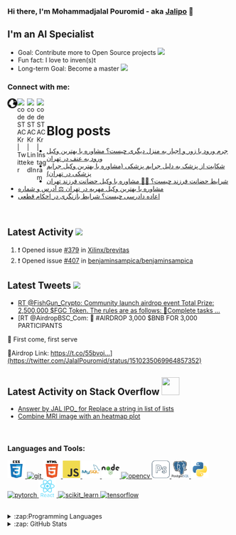 ### Hi there, I'm Mohammadjalal Pouromid - aka [Jalipo][website] 👋
## I'm an AI Specialist

 
- Goal: Contribute more to Open Source projects <img src="https://media.giphy.com/media/WUlplcMpOCEmTGBtBW/giphy.gif" width="30">
- Fun fact: I love to inven(s)t
- Long-term Goal: Become a master <img src="https://media.giphy.com/media/BMyEGC1ZzwS6W2cc5n/giphy.gif"  width="30" >

### Connect with me:

[<img align="left" alt="codeSTACKr.com" width="22px" src="https://raw.githubusercontent.com/iconic/open-iconic/master/svg/globe.svg" />][website]
[<img align="left" alt="codeSTACKr | Twitter" width="22px" src="https://cdn.jsdelivr.net/npm/simple-icons@v3/icons/twitter.svg" />][twitter]
[<img align="left" alt="codeSTACKr | LinkedIn" width="22px" src="https://cdn.jsdelivr.net/npm/simple-icons@v3/icons/linkedin.svg" />][linkedin]
[<img align="left" alt="codeSTACKr | Instagram" width="22px" src="https://cdn.jsdelivr.net/npm/simple-icons@v3/icons/instagram.svg" />][instagram]

<br />

# Blog posts
<!-- BLOG-POST-LIST:START -->
- [جرم ورود با زور و اجبار به منزل دیگری چیست؟ مشاوره با بهترین وکیل ورود به عنف در تهران](https://hesabraslaw.com/blog/%D8%AC%D8%B1%D9%85-%D9%88%D8%B1%D9%88%D8%AF-%D8%A8%D8%A7-%D8%B2%D9%88%D8%B1-%D9%88-%D8%A7%D8%AC%D8%A8%D8%A7%D8%B1-%D8%A8%D9%87-%D9%85%D9%86%D8%B2%D9%84-%D8%AF%DB%8C%DA%AF%D8%B1%DB%8C-%DA%86%DB%8C%D8%B3%D8%AA-%D9%85%D8%B4%D8%A7%D9%88%D8%B1%D9%87-%D8%A8%D8%A7-%D8%A8%D9%87%D8%AA%D8%B1%DB%8C%D9%86-%D9%88%DA%A9%DB%8C%D9%84-%D9%88%D8%B1%D9%88%D8%AF-%D8%A8%D9%87-%D8%B9%D9%86%D9%81-%D8%AF%D8%B1-%D8%AA%D9%87%D8%B1%D8%A7%D9%86/)
- [شکایت از پزشک به دلیل جرایم پزشکی &lpar;مشاوره با بهترین وکیل جرایم پزشکی در تهران&rpar;](https://hesabraslaw.com/blog/%D8%AC%D8%B1%D8%A7%DB%8C%D9%85-%D9%BE%D8%B2%D8%B4%DA%A9%DB%8C-%DA%86%DB%8C%D8%B3%D8%AA-%D9%85%D8%B4%D8%A7%D9%88%D8%B1%D9%87-%D8%A8%D8%A7-%D8%A8%D9%87%D8%AA%D8%B1%DB%8C%D9%86-%D9%88%DA%A9%DB%8C%D9%84-%D8%AC%D8%B1%D8%A7%DB%8C%D9%85-%D9%BE%D8%B2%D8%B4%DA%A9%DB%8C-%D8%AF%D8%B1-%D8%AA%D9%87%D8%B1%D8%A7%D9%86/)
- [شرایط حضانت فرزند چیست؟ 👨‍⚖️ مشاوره با  وکیل حضانت فرزند تهران](https://hesabraslaw.com/blog/%D8%B4%D8%B1%D8%A7%DB%8C%D8%B7-%D8%AD%D8%B6%D8%A7%D9%86%D8%AA-%D9%81%D8%B1%D8%B2%D9%86%D8%AF-%DA%86%DB%8C%D8%B3%D8%AA-%D9%85%D8%B4%D8%A7%D9%88%D8%B1%D9%87-%D8%A8%D8%A7-%D8%A8%D9%87%D8%AA%D8%B1%DB%8C%D9%86-%D9%88%DA%A9%DB%8C%D9%84-%D8%AD%D8%B6%D8%A7%D9%86%D8%AA-%D9%81%D8%B1%D8%B2%D9%86%D8%AF-%D8%AF%D8%B1-%D8%AA%D9%87%D8%B1%D8%A7%D9%86/)
- [مشاوره با بهترین وکیل مهریه در تهران ⚖️ آدرس و شماره](https://hesabraslaw.com/blog/%D9%85%D8%B4%D8%A7%D9%88%D8%B1%D9%87-%D8%A8%D8%A7-%D8%A8%D9%87%D8%AA%D8%B1%DB%8C%D9%86-%D9%88%DA%A9%DB%8C%D9%84-%D9%85%D9%87%D8%B1%DB%8C%D9%87-%D8%AF%D8%B1-%D8%AA%D9%87%D8%B1%D8%A7%D9%86-%D8%A2%D8%AF%D8%B1%D8%B3-%D9%88-%D8%B4%D9%85%D8%A7%D8%B1%D9%87/)
- [اعاده دادرسی چیست؟  شرایط بازنگری در احکام قطعی](https://hesabraslaw.com/blog/%D8%A7%D8%B9%D8%A7%D8%AF%D9%87-%D8%AF%D8%A7%D8%AF%D8%B1%D8%B3%DB%8C-%DA%86%DB%8C%D8%B3%D8%AA-%D8%B4%D8%B1%D8%A7%DB%8C%D8%B7-%D8%A8%D8%A7%D8%B2%D9%86%DA%AF%D8%B1%DB%8C-%D8%AF%D8%B1-%D8%A7%D8%AD%DA%A9%D8%A7%D9%85-%D9%82%D8%B7%D8%B9%DB%8C/)
<!-- BLOG-POST-LIST:END -->


<br/>

## Latest Activity <img src="https://raw.githubusercontent.com/innng/innng/master/assets/kyubey.gif" width="80"> 
<!--START_SECTION:activity-->
1. ❗️ Opened issue [#379](https://github.com/Xilinx/brevitas/issues/379) in [Xilinx/brevitas](https://github.com/Xilinx/brevitas)
2. ❗️ Opened issue [#407](https://github.com/benjaminsampica/benjaminsampica/issues/407) in [benjaminsampica/benjaminsampica](https://github.com/benjaminsampica/benjaminsampica)
<!--END_SECTION:activity-->


## Latest Tweets <img src="https://media.giphy.com/media/26BRxIdjE82KNmVJm/giphy.gif" width="30"> 

<!-- TWITTER:START -->
- [RT @FishGun_Crypto: Community launch airdrop event
Total Prize: 2,500,000 $FGC Token. The rules are as follows:
🐡Complete tasks ...](https://twitter.com/JalalPouromid/status/1510434904487743493)
- [RT @AirdropBSC_Com: 🎁 #AIRDROP 3,000 $BNB FOR 3,000 PARTICIPANTS 

🎁 First come, first serve

🔗Airdrop Link: https://t.co/55bvoi...](https://twitter.com/JalalPouromid/status/1510235069964857352)
<!-- TWITTER:END -->

## Latest Activity on Stack Overflow  <img src="https://media.giphy.com/media/ule4vhcY1xEKQ/giphy.gif" height="40" width = '40'> 

<!-- STACKOVERFLOW:START -->
- [Answer by JAL IPO_ for Replace a string in list of lists](https://stackoverflow.com/questions/13781828/replace-a-string-in-list-of-lists/75055822#75055822)
- [Combine MRI image with an heatmap plot](https://stackoverflow.com/questions/74984115/combine-mri-image-with-an-heatmap-plot)
<!-- STACKOVERFLOW:END -->

<br/>

  <h3 align="left">Languages and Tools:</h3>
<p align="left"> <a href="https://www.w3schools.com/css/" target="_blank"> <img src="https://raw.githubusercontent.com/devicons/devicon/master/icons/css3/css3-original-wordmark.svg" alt="css3" width="40" height="40"/> </a> <a href="https://git-scm.com/" target="_blank"> <img src="https://www.vectorlogo.zone/logos/git-scm/git-scm-icon.svg" alt="git" width="40" height="40"/> </a> <a href="https://www.w3.org/html/" target="_blank"> <img src="https://raw.githubusercontent.com/devicons/devicon/master/icons/html5/html5-original-wordmark.svg" alt="html5" width="40" height="40"/> </a> <a href="https://developer.mozilla.org/en-US/docs/Web/JavaScript" target="_blank"> <img src="https://raw.githubusercontent.com/devicons/devicon/master/icons/javascript/javascript-original.svg" alt="javascript" width="40" height="40"/> </a> <a href="https://www.mysql.com/" target="_blank"> <img src="https://raw.githubusercontent.com/devicons/devicon/master/icons/mysql/mysql-original-wordmark.svg" alt="mysql" width="40" height="40"/> </a> <a href="https://nodejs.org" target="_blank"> <img src="https://raw.githubusercontent.com/devicons/devicon/master/icons/nodejs/nodejs-original-wordmark.svg" alt="nodejs" width="40" height="40"/> </a> <a href="https://opencv.org/" target="_blank"> <img src="https://www.vectorlogo.zone/logos/opencv/opencv-icon.svg" alt="opencv" width="40" height="40"/> </a> <a href="https://www.photoshop.com/en" target="_blank"> <img src="https://raw.githubusercontent.com/devicons/devicon/master/icons/photoshop/photoshop-line.svg" alt="photoshop" width="40" height="40"/> </a> <a href="https://www.postgresql.org" target="_blank"> <img src="https://raw.githubusercontent.com/devicons/devicon/master/icons/postgresql/postgresql-original-wordmark.svg" alt="postgresql" width="40" height="40"/> </a> <a href="https://www.python.org" target="_blank"> <img src="https://raw.githubusercontent.com/devicons/devicon/master/icons/python/python-original.svg" alt="python" width="40" height="40"/> </a> <a href="https://pytorch.org/" target="_blank"> <img src="https://www.vectorlogo.zone/logos/pytorch/pytorch-icon.svg" alt="pytorch" width="40" height="40"/> </a> <a href="https://reactjs.org/" target="_blank"> <img src="https://raw.githubusercontent.com/devicons/devicon/master/icons/react/react-original-wordmark.svg" alt="react" width="40" height="40"/> </a> <a href="https://scikit-learn.org/" target="_blank"> <img src="https://upload.wikimedia.org/wikipedia/commons/0/05/Scikit_learn_logo_small.svg" alt="scikit_learn" width="40" height="40"/> </a> <a href="https://www.tensorflow.org" target="_blank"> <img src="https://www.vectorlogo.zone/logos/tensorflow/tensorflow-icon.svg" alt="tensorflow" width="40" height="40"/> </a> </p>

<br/>



<details>
  <summary>:zap:Programming Languages</summary>

  [![Top Langs](https://github-readme-stats.vercel.app/api/top-langs/?username=iamjalipo)](https://github.com/anuraghazra/github-readme-stats)

</details>

<details>
  <summary>:zap: GitHub Stats</summary>

  <img align="left" alt="jalipo" src="https://github-readme-stats.codestackr.vercel.app/api?username=iamjalipo&theme=vue&show_icons=true&hide_border=true" />

</details>




[website]: https://iamjalipo.github.io/
[twitter]: https://twitter.com/JalalPouromid
[instagram]: https://www.instagram.com/jalipo_/
[linkedin]: https://www.linkedin.com/in/mohammadjalal-pouromid-9568901b0

